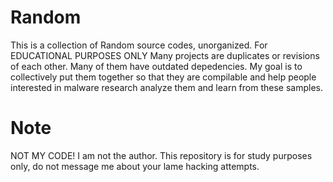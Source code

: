
# Random

This is a collection of Random source codes, unorganized. For EDUCATIONAL PURPOSES ONLY  Many projects are duplicates or revisions of each other. Many of them have outdated depedencies. My goal is to collectively put them together so that they are compilable and help people interested in malware research analyze them and learn from these samples.
# Note
NOT MY CODE! I am not the author. This repository is for study purposes only, do not message me about your lame hacking attempts.

